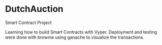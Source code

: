 # DutchAuction
Smart Contract Project

Learning how to build Smart Contracts with Vyper. Deployment and testing were done with brownie using ganache to visualize the transactions.
